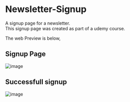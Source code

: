 # Newsletter-Signup

A signup page for a newsletter.  
This signup page was created as part of a udemy course.

The web Preview is below, 

## Signup Page
![image](https://user-images.githubusercontent.com/78686643/177596852-b327413d-e413-40de-b4d1-893e6a1dcecd.png)

## Successfull signup
![image](https://user-images.githubusercontent.com/78686643/177597084-15b1b04e-499e-46c9-8a60-e63d48678b1a.png)

